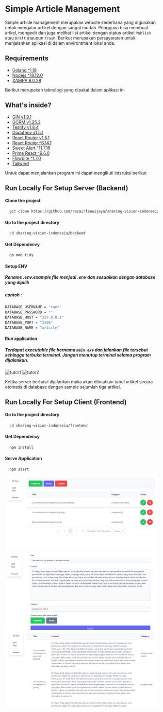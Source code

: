# Simple Article Management

Simple article management merupakan website sederhana yang digunakan untuk mengatur artikel dengan sangat mudah. Pengguna bisa membuat arikel, mengedit dan juga melihat list artikel dengan status artikel `Publish` atau `Draft` ataupun `Trash`. Berikut merupakan persayaratan untuk menjalankan aplikasi di dalam environtment lokal anda.

## Requirements
- [Golang ^1.18](https://go.dev/dl/)
- [Nodejs ^18.12.0](https://nodejs.org/en)
- [XAMPP 8.0.28](https://www.apachefriends.org/download.html)

Berikut merupakan teknologi yang dipakai dalam aplikasi ini

## What's inside?
- [GIN v1.9.1](https://github.com/gin-gonic/gin)
- [GORM v1.25.2 ](https://gorm.io)
- [Testify v1.8.4](https://github.com/stretchr/testify)
- [Godotenv v1.5.1](https://github.com/joho/godotenv)
- [React Router v1.5.1](https://reactrouter.com/en/main)
- [React Router ^6.14.1](https://reactrouter.com/en/main)
- [Sweet Alert ^11.7.16](https://sweetalert2.github.io)
- [Prime React ^9.6.0](https://primereact.org)
- [Flowbite ^1.7.0](https://flowbite.com)
- [Tailwind](https://tailwindcss.com)

Untuk dapat menjalankan program ini dapat mengikuti intsruksi berikut

## Run Locally For Setup Server (Backend)

#### Clone the project

```bash
  git clone https://github.com/rezairfanwijaya/sharing-vision-indonesia.git
```

#### Go to the project directory

```bash
  cd sharing-vision-indonesia/backend
```

#### Get Dependenvy

```bash
  go mod tidy
```


#### Setup ENV
##### Rename .env.example file menjadi .env dan sesuaikan dengan database yang dipilih
##### contoh :
```bash
DATABASE_USERNAME = "root"
DATABASE_PASSWORD = ""
DATABASE_HOST = "127.0.0.1"
DATABASE_PORT = "3306"
DATABASE_NAME = "article"
```

#### Run application
##### Terdapat executable file bernama `main.exe` dan jalankan file tersebut sehingga terbuka terminal. Jangan menutup terminal selama program dijalankan.


![tutor1](https://user-images.githubusercontent.com/87264553/227724073-3f2d6a94-5de9-4461-9f65-4d49ef1dc099.png)
![tutor2](https://user-images.githubusercontent.com/87264553/227724108-cd45bc91-7538-4de4-a849-3a94830488e4.png)

Ketika server berhasil dijalankan maka akan dibuatkan tabel artikel secara otomatis di database dengan sample sejumlah tiga artikel.

## Run Locally For Setup Client (Frontend)
#### Go to the project directory

```bash
  cd sharing-vision-indonesia/frontend
```

#### Get Dependency
```bash
  npm install
```

#### Serve Application
```bash
  npm start
```
![halaman utama](image/sample/halaman%20utama.png)
![halaman update](image/sample/halaman%20update.png)
![halaman preview](image/sample/halaman%20preview.png)

